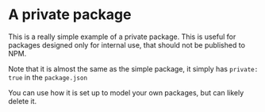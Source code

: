 # A private package

This is a really simple example of a private package. This is useful for packages designed only for internal use, that should not be published to NPM.

Note that it is almost the same as the simple package, it simply has `private: true` in the `package.json`

You can use how it is set up to model your own packages, but can likely delete it.
